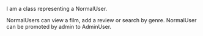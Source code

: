 I am a class representing a NormalUser.

NormalUsers can view a film, add a review or search by genre.
NormalUser can be promoted by admin to AdminUser.